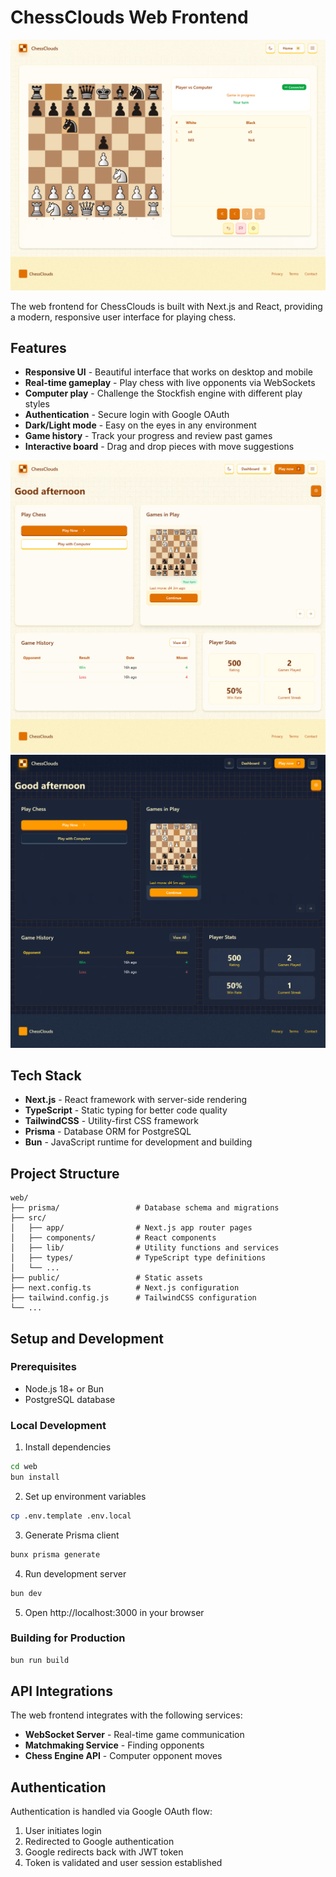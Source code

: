 # ChessClouds Web Frontend

<p align="center">
  <img src="../resources/engine.png" width="600" alt="ChessClouds Dashboard">
</p>

The web frontend for ChessClouds is built with Next.js and React, providing a modern, responsive user interface for playing chess.

## Features

- **Responsive UI** - Beautiful interface that works on desktop and mobile
- **Real-time gameplay** - Play chess with live opponents via WebSockets
- **Computer play** - Challenge the Stockfish engine with different play styles
- **Authentication** - Secure login with Google OAuth
- **Dark/Light mode** - Easy on the eyes in any environment
- **Game history** - Track your progress and review past games
- **Interactive board** - Drag and drop pieces with move suggestions

<img src="../resources/home_games.png" alt="Home Games Light Mode">

<img src="../resources/home_games_dark.png" alt="Home Games Dark Mode">

## Tech Stack

- **Next.js** - React framework with server-side rendering
- **TypeScript** - Static typing for better code quality
- **TailwindCSS** - Utility-first CSS framework
- **Prisma** - Database ORM for PostgreSQL
- **Bun** - JavaScript runtime for development and building

## Project Structure

```
web/
├── prisma/                 # Database schema and migrations
├── src/
│   ├── app/                # Next.js app router pages
│   ├── components/         # React components
│   ├── lib/                # Utility functions and services
│   ├── types/              # TypeScript type definitions
│   └── ...
├── public/                 # Static assets
├── next.config.ts          # Next.js configuration
├── tailwind.config.js      # TailwindCSS configuration
└── ...
```

## Setup and Development

### Prerequisites

- Node.js 18+ or Bun
- PostgreSQL database

### Local Development

1. Install dependencies
```bash
cd web
bun install
```

2. Set up environment variables
```bash
cp .env.template .env.local
```

3. Generate Prisma client
```bash
bunx prisma generate
```

4. Run development server
```bash
bun dev
```

5. Open http://localhost:3000 in your browser

### Building for Production

```bash
bun run build
```

## API Integrations

The web frontend integrates with the following services:

- **WebSocket Server** - Real-time game communication
- **Matchmaking Service** - Finding opponents
- **Chess Engine API** - Computer opponent moves

## Authentication

Authentication is handled via Google OAuth flow:

1. User initiates login
2. Redirected to Google authentication
3. Google redirects back with JWT token
4. Token is validated and user session established